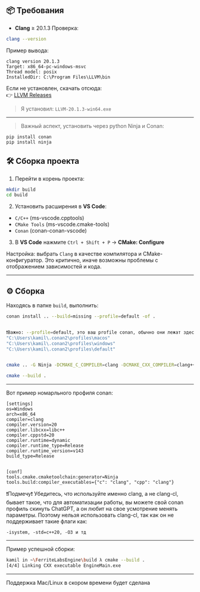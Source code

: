 ## 📦 Требования
- **Clang** ≥ 20.1.3
Проверка:
```bash
clang --version
```

Пример вывода:
```
clang version 20.1.3
Target: x86_64-pc-windows-msvc
Thread model: posix
InstalledDir: C:\Program Files\LLVM\bin
```

Если не установлен, скачать отсюда:  
👉 [LLVM Releases](https://github.com/llvm/llvm-project/releases)

> Я установил: `LLVM-20.1.3-win64.exe`

---

> Важный аспект, установить через python Ninja и Conan:
```
pip install conan
pip install ninja
```


## 🛠️ Сборка проекта

1. Перейти в корень проекта:

```bash
mkdir build
cd build
```

2. Установить расширения в **VS Code**:

- `C/C++` (ms-vscode.cpptools)
- `CMake Tools` (ms-vscode.cmake-tools)
- `Conan` (conan-conan-vscode)

3. В **VS Code** нажмите `Ctrl + Shift + P` → **CMake: Configure**

Настройка: выбрать `Clang` в качестве компилятора и CMake-конфигуратор. Это критично, иначе возможны проблемы с отображением зависимостей и кода.

---

## ⚙️ Сборка

Находясь в папке `build`, выполнить:

```bash
conan install .. --build=missing --profile=default -of .


❗Важно: --profile=default, это ваш profile conan, обычно они лежат здесь:
"C:\Users\kamil\.conan2\profiles\macos"
"C:\Users\kamil\.conan2\profiles\windows"
"C:\Users\kamil\.conan2\profiles\default"


cmake .. -G Ninja -DCMAKE_C_COMPILER=clang -DCMAKE_CXX_COMPILER=clang++ -DCMAKE_BUILD_TYPE=Release

cmake --build .
```
---

Вот пример номарльного профиля conan:
```
[settings]
os=Windows
arch=x86_64
compiler=clang
compiler.version=20
compiler.libcxx=libc++
compiler.cppstd=20
compiler.runtime=dynamic
compiler.runtime_type=Release
compiler.runtime_version=v143
build_type=Release


[conf]
tools.cmake.cmaketoolchain:generator=Ninja
tools.build:compiler_executables={"c": "clang", "cpp": "clang"}
```
❗Подмечу❗
Убедитесь, что используйте именно clang, а не clang-cl, бывает такое, что для автоматизации работы, вы можете свой conan профиль скинуть ChatGPT, а он любит на свое усмотрение менять параметры.
Поэтому нельзя использовать clang-cl, так как он не поддерживает такие флаги как:
```
-isystem, -std=c++20, -O3 и тд
```

---

Пример успешной сборки:

```bash
kamil in ~\FerriteLabsEngine\build λ cmake --build .
[4/4] Linking CXX executable EngineMain.exe
```

---

Поддержка Mac/Linux в скором времени будет сделана
